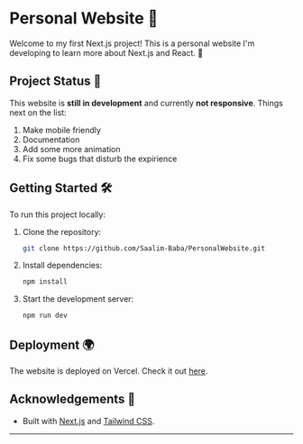 

# Personal Website 🚀

Welcome to my first Next.js project! This is a personal website I'm developing to learn more about Next.js and React. 🌟

## Project Status 🚧

This website is **still in development** and currently **not responsive**.
Things next on the list:
1. Make mobile friendly
2. Documentation
3. Add some more animation
4. Fix some bugs that disturb the expirience 

## Getting Started 🛠

To run this project locally:

1. Clone the repository:  
   ```bash
   git clone https://github.com/Saalim-Baba/PersonalWebsite.git
   ```
2. Install dependencies:  
   ```bash
   npm install
   ```
3. Start the development server:  
   ```bash
   npm run dev
   ```

## Deployment 🌍

The website is deployed on Vercel. Check it out [here](https://babas.vercel.app).

## Acknowledgements 💬

- Built with [Next.js](https://nextjs.org/) and [Tailwind CSS](https://tailwindcss.com/).



---
